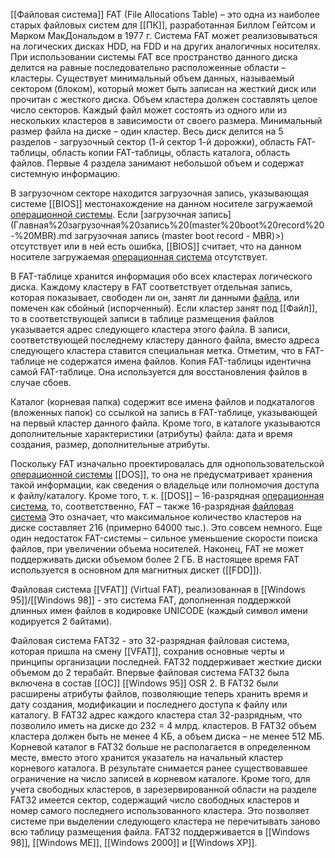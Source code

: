 [[Файловая система]] FAT (File Allocations Table) – это одна из наиболее старых файловых систем для [[ПК]], разработанная Биллом Гейтсом и Марком МакДональдом в 1977 г. Система FAT может реализовываться на логических дисках HDD, на FDD и на других аналогичных носителях. При использовании системы FAT все пространство данного диска делится на равные последовательно расположенные области – кластеры. Существует минимальный объем данных, называемый сектором (блоком), который может быть записан на жесткий диск или прочитан с жесткого диска. Объем кластера должен составлять целое число секторов. Каждый файл может состоять из одного или из нескольких кластеров в зависимости от своего размера. Минимальный размер файла на диске – один кластер. Весь диск делится на 5 разделов - загрузочный сектор (1-й сектор 1-й дорожки), область FAT-таблицы, область копии FAT-таблицы, область каталога, область файлов. Первые 4 раздела занимают небольшой объем и содержат системную информацию.

В загрузочном секторе находится загрузочная запись, указывающая системе [[BIOS]] местонахождение на данном носителе загружаемой [операционной системы](ОС.md). Если [загрузочная запись](Главная%20загрузочная%20запись%20(master%20boot%20record%20-%20MBR).md загрузочная запись (master boot record - MBR)>) отсутствует или в ней есть ошибка, [[BIOS]] считает, что на данном носителе загружаемая [операционная система](ОС.md) отсутствует.

В FAT-таблице хранится информация обо всех кластерах логического диска. Каждому кластеру в FAT соответствует отдельная запись, которая показывает, свободен ли он, занят ли данными [файла](ОС.md), или помечен как сбойный (испорченный). Если кластер занят под [[Файл]], то в соответствующей записи в таблице размещения файлов указывается адрес следующего кластера этого файла. В записи, соответствующей последнему кластеру данного файла, вместо адреса следующего кластера ставится специальная метка. Отметим, что в FAT-таблице не содержатся имена файлов. Копия FAT-таблицы идентична самой FAT-таблице. Она используется для восстановления файлов в случае сбоев.

Каталог (корневая папка) содержит все имена файлов и подкаталогов (вложенных папок) со ссылкой на запись в FAT-таблице, указывающей на первый кластер данного файла. Кроме того, в каталоге указываются дополнительные характеристики (атрибуты) файла: дата и время создания, размер, дополнительные атрибуты.

Поскольку FAT изначально проектировалась для однопользовательской [операционной системы](ОС.md) [[DOS]], то она не предусматривает хранения такой информации, как сведения о владельце или полномочия доступа к файлу/каталогу. Кроме того, т. к. [[DOS]] – 16-разрядная [операционная система](ОС.md), то, соответственно, FAT – также 16-разрядная [файловая система](Что%20такое%20ФС.md) Это означает, что максимальное количество кластеров на диске составляет 216 (примерно 64000 тыс.). Это совсем немного. Еще один недостаток FAT-системы – сильное уменьшение скорости поиска файлов, при увеличении объема носителей. Наконец, FAT не может поддерживать диски объемом более 2 ГБ. В настоящее время FAT используется в основном для магнитных дискет ([[FDD]]).

Файловая система [[VFAT]] (Virtual FAT), реализованная в [[Windows 95]]/[[Windows 98]] - это система FAT, дополненная поддержкой длинных имен файлов в кодировке UNICODE (каждый символ имени кодируется 2 байтами).

Файловая система FAT32 - это 32-разрядная файловая система, которая пришла на смену [[VFAT]], сохранив основные черты и принципы организации последней. FAT32 поддерживает жесткие диски объемом до 2 терабайт. Впервые файловая система FAT32 была включена в состав [[ОС]] [[Windows 95]] OSR 2. В FAT32 были расширены атрибуты файлов, позволяющие теперь хранить время и дату создания, модификации и последнего доступа к файлу или каталогу. В FAT32 адрес каждого кластера стал 32-разрядным, что позволило иметь на диске до 232 = 4 млрд. кластеров. В FAT32 объем кластера должен быть не менее 4 КБ, а объем диска – не менее 512 МБ. Корневой каталог в FAT32 больше не располагается в определенном месте, вместо этого хранится указатель на начальный кластер корневого каталога. В результате снимается ранее существовавшее ограничение на число записей в корневом каталоге. Кроме того, для учета свободных кластеров, в зарезервированной области на разделе FAT32 имеется сектор, содержащий число свободных кластеров и номер самого последнего использованного кластера. Это позволяет системе при выделении следующего кластера не перечитывать заново всю таблицу размещения файла. FAT32 поддерживается в [[Windows 98]], [[Windows ME]], [[Windows 2000]] и [[Windows XP]].